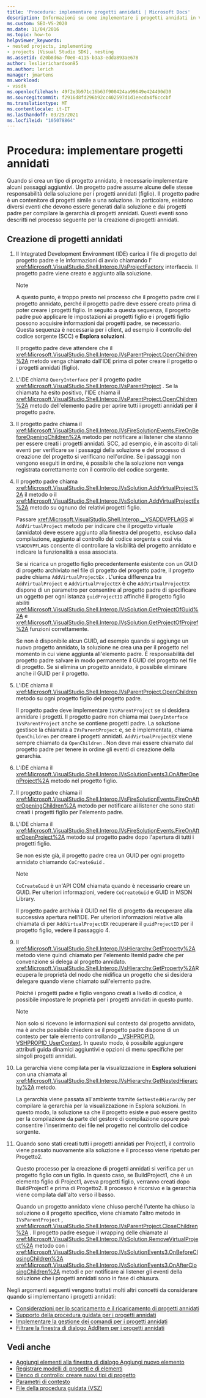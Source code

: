 ```yaml
---
title: 'Procedura: implementare progetti annidati | Microsoft Docs'
description: Informazioni su come implementare i progetti annidati in Visual Studio generando eventi dalla soluzione e dai progetti padre per compilare una gerarchia del progetto.
ms.custom: SEO-VS-2020
ms.date: 11/04/2016
ms.topic: how-to
helpviewer_keywords:
- nested projects, implementing
- projects [Visual Studio SDK], nesting
ms.assetid: d20b8d6a-f0e0-4115-b3a3-edda893ae678
author: leslierichardson95
ms.author: lerich
manager: jmartens
ms.workload:
- vssdk
ms.openlocfilehash: 49f2e3b971c16b63f900424aa99649e424490d30
ms.sourcegitcommit: f2916d8fd296b92cc402597d1d1eecda4f6cccbf
ms.translationtype: MT
ms.contentlocale: it-IT
ms.lasthandoff: 03/25/2021
ms.locfileid: "105078864"
---
```

# <a name="how-to-implement-nested-projects"></a>Procedura: implementare progetti annidati

Quando si crea un tipo di progetto annidato, è necessario implementare alcuni passaggi aggiuntivi. Un progetto padre assume alcune delle stesse responsabilità della soluzione per i progetti annidati (figlio). Il progetto padre è un contenitore di progetti simile a una soluzione. In particolare, esistono diversi eventi che devono essere generati dalla soluzione e dai progetti padre per compilare la gerarchia di progetti annidati. Questi eventi sono descritti nel processo seguente per la creazione di progetti annidati.

## <a name="create-nested-projects"></a>Creazione di progetti annidati

1. Il Integrated Development Environment (IDE) carica il file di progetto del progetto padre e le informazioni di avvio chiamando l' <xref:Microsoft.VisualStudio.Shell.Interop.IVsProjectFactory> interfaccia. Il progetto padre viene creato e aggiunto alla soluzione.

    > [!NOTE]
    > A questo punto, è troppo presto nel processo che il progetto padre crei il progetto annidato, perché il progetto padre deve essere creato prima di poter creare i progetti figlio. In seguito a questa sequenza, il progetto padre può applicare le impostazioni ai progetti figlio e i progetti figlio possono acquisire informazioni dai progetti padre, se necessario. Questa sequenza è necessaria per i client, ad esempio il controllo del codice sorgente (SCC) e **Esplora soluzioni**.

     Il progetto padre deve attendere che il <xref:Microsoft.VisualStudio.Shell.Interop.IVsParentProject.OpenChildren%2A> metodo venga chiamato dall'IDE prima di poter creare il progetto o i progetti annidati (figlio).

2. L'IDE chiama `QueryInterface` per il progetto padre <xref:Microsoft.VisualStudio.Shell.Interop.IVsParentProject> . Se la chiamata ha esito positivo, l'IDE chiama il <xref:Microsoft.VisualStudio.Shell.Interop.IVsParentProject.OpenChildren%2A> metodo dell'elemento padre per aprire tutti i progetti annidati per il progetto padre.

3. Il progetto padre chiama il <xref:Microsoft.VisualStudio.Shell.Interop.IVsFireSolutionEvents.FireOnBeforeOpeningChildren%2A> metodo per notificare ai listener che stanno per essere creati i progetti annidati. SCC, ad esempio, è in ascolto di tali eventi per verificare se i passaggi della soluzione e del processo di creazione del progetto si verificano nell'ordine. Se i passaggi non vengono eseguiti in ordine, è possibile che la soluzione non venga registrata correttamente con il controllo del codice sorgente.

4. Il progetto padre chiama <xref:Microsoft.VisualStudio.Shell.Interop.IVsSolution.AddVirtualProject%2A> il metodo o il <xref:Microsoft.VisualStudio.Shell.Interop.IVsSolution.AddVirtualProjectEx%2A> metodo su ognuno dei relativi progetti figlio.

     Passare <xref:Microsoft.VisualStudio.Shell.Interop.__VSADDVPFLAGS> al `AddVirtualProject` metodo per indicare che il progetto virtuale (annidato) deve essere aggiunto alla finestra del progetto, escluso dalla compilazione, aggiunto al controllo del codice sorgente e così via. `VSADDVPFLAGS` consente di controllare la visibilità del progetto annidato e indicare la funzionalità a essa associata.

     Se si ricarica un progetto figlio precedentemente esistente con un GUID di progetto archiviato nel file di progetto del progetto padre, il progetto padre chiama `AddVirtualProjectEx` . L'unica differenza tra `AddVirtualProject` e `AddVirtualProjectEX` è che `AddVirtualProjectEX` dispone di un parametro per consentire al progetto padre di specificare un oggetto per ogni istanza `guidProjectID` affinché il progetto figlio abiliti <xref:Microsoft.VisualStudio.Shell.Interop.IVsSolution.GetProjectOfGuid%2A> e <xref:Microsoft.VisualStudio.Shell.Interop.IVsSolution.GetProjectOfProjref%2A> funzioni correttamente.

     Se non è disponibile alcun GUID, ad esempio quando si aggiunge un nuovo progetto annidato, la soluzione ne crea una per il progetto nel momento in cui viene aggiunta all'elemento padre. È responsabilità del progetto padre salvare in modo permanente il GUID del progetto nel file di progetto. Se si elimina un progetto annidato, è possibile eliminare anche il GUID per il progetto.

5. L'IDE chiama il <xref:Microsoft.VisualStudio.Shell.Interop.IVsParentProject.OpenChildren> metodo su ogni progetto figlio del progetto padre.

     Il progetto padre deve implementare `IVsParentProject` se si desidera annidare i progetti. Il progetto padre non chiama mai `QueryInterface` `IVsParentProject` anche se contiene progetti padre. La soluzione gestisce la chiamata a `IVsParentProject` e, se è implementata, chiama `OpenChildren` per creare i progetti annidati. `AddVirtualProjectEX` viene sempre chiamato da `OpenChildren` . Non deve mai essere chiamato dal progetto padre per tenere in ordine gli eventi di creazione della gerarchia.

6. L'IDE chiama il <xref:Microsoft.VisualStudio.Shell.Interop.IVsSolutionEvents3.OnAfterOpenProject%2A> metodo nel progetto figlio.

7. Il progetto padre chiama il <xref:Microsoft.VisualStudio.Shell.Interop.IVsFireSolutionEvents.FireOnAfterOpeningChildren%2A> metodo per notificare ai listener che sono stati creati i progetti figlio per l'elemento padre.

8. L'IDE chiama il <xref:Microsoft.VisualStudio.Shell.Interop.IVsFireSolutionEvents.FireOnAfterOpenProject%2A> metodo sul progetto padre dopo l'apertura di tutti i progetti figlio.

     Se non esiste già, il progetto padre crea un GUID per ogni progetto annidato chiamando `CoCreateGuid` .

    > [!NOTE]
    > `CoCreateGuid` è un'API COM chiamata quando è necessario creare un GUID. Per ulteriori informazioni, vedere `CoCreateGuid` e GUID in MSDN Library.

     Il progetto padre archivia il GUID nel file di progetto da recuperare alla successiva apertura nell'IDE. Per ulteriori informazioni relative alla chiamata di per `AddVirtualProjectEX` recuperare il `guidProjectID` per il progetto figlio, vedere il passaggio 4.

9. Il <xref:Microsoft.VisualStudio.Shell.Interop.IVsHierarchy.GetProperty%2A> metodo viene quindi chiamato per l'elemento ItemId padre che per convenzione si delega al progetto annidato. <xref:Microsoft.VisualStudio.Shell.Interop.IVsHierarchy.GetProperty%2A>Recupera le proprietà del nodo che nidifica un progetto che si desidera delegare quando viene chiamato sull'elemento padre.

     Poiché i progetti padre e figlio vengono creati a livello di codice, è possibile impostare le proprietà per i progetti annidati in questo punto.

    > [!NOTE]
    > Non solo si ricevono le informazioni sul contesto dal progetto annidato, ma è anche possibile chiedere se il progetto padre dispone di un contesto per tale elemento controllando [__VSHPROPID. VSHPROPID_UserContext](<xref:Microsoft.VisualStudio.Shell.Interop.__VSHPROPID.VSHPROPID_UserContext>). In questo modo, è possibile aggiungere attributi guida dinamici aggiuntivi e opzioni di menu specifiche per singoli progetti annidati.

10. La gerarchia viene compilata per la visualizzazione in **Esplora soluzioni** con una chiamata al <xref:Microsoft.VisualStudio.Shell.Interop.IVsHierarchy.GetNestedHierarchy%2A> metodo.

     La gerarchia viene passata all'ambiente tramite `GetNestedHierarchy` per compilare la gerarchia per la visualizzazione in Esplora soluzioni. In questo modo, la soluzione sa che il progetto esiste e può essere gestito per la compilazione da parte del gestore di compilazione oppure può consentire l'inserimento dei file nel progetto nel controllo del codice sorgente.

11. Quando sono stati creati tutti i progetti annidati per Project1, il controllo viene passato nuovamente alla soluzione e il processo viene ripetuto per Progetto2.

     Questo processo per la creazione di progetti annidati si verifica per un progetto figlio con un figlio. In questo caso, se BuildProject1, che è un elemento figlio di Project1, aveva progetti figlio, verranno creati dopo BuildProject1 e prima di Progetto2. Il processo è ricorsivo e la gerarchia viene compilata dall'alto verso il basso.

     Quando un progetto annidato viene chiuso perché l'utente ha chiuso la soluzione o il progetto specifico, viene chiamato l'altro metodo in `IVsParentProject` , <xref:Microsoft.VisualStudio.Shell.Interop.IVsParentProject.CloseChildren%2A> . Il progetto padre esegue il wrapping delle chiamate al <xref:Microsoft.VisualStudio.Shell.Interop.IVsSolution.RemoveVirtualProject%2A> metodo con i <xref:Microsoft.VisualStudio.Shell.Interop.IVsSolutionEvents3.OnBeforeClosingChildren%2A> <xref:Microsoft.VisualStudio.Shell.Interop.IVsSolutionEvents3.OnAfterClosingChildren%2A> metodi e per notificare ai listener gli eventi della soluzione che i progetti annidati sono in fase di chiusura.

Negli argomenti seguenti vengono trattati molti altri concetti da considerare quando si implementano i progetti annidati:

- [Considerazioni per lo scaricamento e il ricaricamento di progetti annidati](../../extensibility/internals/considerations-for-unloading-and-reloading-nested-projects.md)
- [Supporto della procedura guidata per i progetti annidati](../../extensibility/internals/wizard-support-for-nested-projects.md)
- [Implementare la gestione dei comandi per i progetti annidati](../../extensibility/internals/implementing-command-handling-for-nested-projects.md)
- [Filtrare la finestra di dialogo AddItem per i progetti annidati](../../extensibility/internals/filtering-the-additem-dialog-box-for-nested-projects.md)

## <a name="see-also"></a>Vedi anche

- [Aggiungi elementi alla finestra di dialogo Aggiungi nuovo elemento](../../extensibility/internals/adding-items-to-the-add-new-item-dialog-boxes.md)
- [Registrare modelli di progetti e di elementi](../../extensibility/internals/registering-project-and-item-templates.md)
- [Elenco di controllo: creare nuovi tipi di progetto](../../extensibility/internals/checklist-creating-new-project-types.md)
- [Parametri di contesto](../../extensibility/internals/context-parameters.md)
- [File della procedura guidata (VSZ)](../../extensibility/internals/wizard-dot-vsz-file.md)
